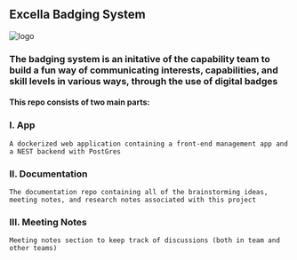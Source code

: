 ## Excella Badging System

![logo](https://user-images.githubusercontent.com/32392091/157971775-95366c04-eb07-4555-b28a-bdf91e7101b2.png)


### The badging system is an initative of the capability team to build a fun way of communicating interests, capabilities, and skill levels in various ways, through the use of digital badges

#### This repo consists of two main parts:

### I. App

    A dockerized web application containing a front-end management app and a NEST backend with PostGres

### II. Documentation 

    The documentation repo containing all of the brainstorming ideas, meeting notes, and research notes associated with this project

### III. Meeting Notes

    Meeting notes section to keep track of discussions (both in team and other teams)
